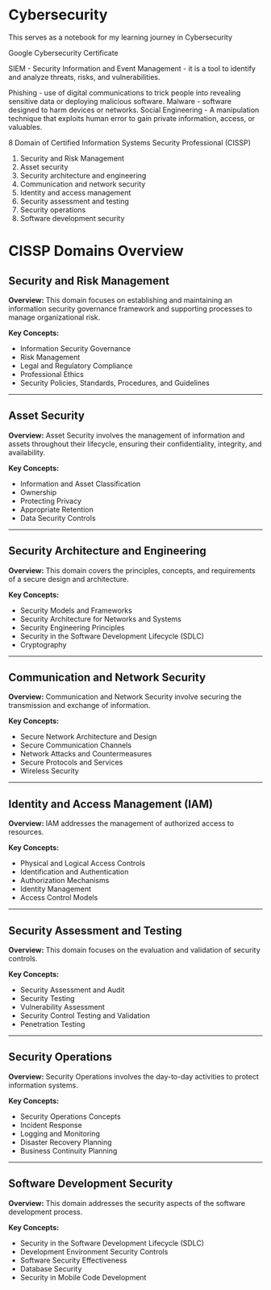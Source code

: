 # Cybersecurity
This serves as a notebook for my learning journey in Cybersecurity

Google Cybersecurity Certificate

SIEM - Security Information and Event Management - it is a tool to identify and analyze threats, risks, and vulnerabilities. 

Phishing - use of digital communications to trick people into revealing sensitive data or deploying malicious software. 
Malware - software designed to harm devices or networks.
Social Engineering - A manipulation technique that exploits human error to gain private information, access, or valuables.

8 Domain of Certified Information Systems Security Professional (CISSP) 
1. Security and Risk Management
2. Asset security
3. Security architecture and engineering
4. Communication and network security
5. Identity and access management
6. Security assessment and testing
7. Security operations
8. Software development security

# CISSP Domains Overview

## Security and Risk Management

**Overview:**
This domain focuses on establishing and maintaining an information security governance framework and supporting processes to manage organizational risk.

**Key Concepts:**
- Information Security Governance
- Risk Management
- Legal and Regulatory Compliance
- Professional Ethics
- Security Policies, Standards, Procedures, and Guidelines

---

## Asset Security

**Overview:**
Asset Security involves the management of information and assets throughout their lifecycle, ensuring their confidentiality, integrity, and availability.

**Key Concepts:**
- Information and Asset Classification
- Ownership
- Protecting Privacy
- Appropriate Retention
- Data Security Controls

---

## Security Architecture and Engineering

**Overview:**
This domain covers the principles, concepts, and requirements of a secure design and architecture.

**Key Concepts:**
- Security Models and Frameworks
- Security Architecture for Networks and Systems
- Security Engineering Principles
- Security in the Software Development Lifecycle (SDLC)
- Cryptography

---

## Communication and Network Security

**Overview:**
Communication and Network Security involve securing the transmission and exchange of information.

**Key Concepts:**
- Secure Network Architecture and Design
- Secure Communication Channels
- Network Attacks and Countermeasures
- Secure Protocols and Services
- Wireless Security

---

## Identity and Access Management (IAM)

**Overview:**
IAM addresses the management of authorized access to resources.

**Key Concepts:**
- Physical and Logical Access Controls
- Identification and Authentication
- Authorization Mechanisms
- Identity Management
- Access Control Models

---

## Security Assessment and Testing

**Overview:**
This domain focuses on the evaluation and validation of security controls.

**Key Concepts:**
- Security Assessment and Audit
- Security Testing
- Vulnerability Assessment
- Security Control Testing and Validation
- Penetration Testing

---

## Security Operations

**Overview:**
Security Operations involves the day-to-day activities to protect information systems.

**Key Concepts:**
- Security Operations Concepts
- Incident Response
- Logging and Monitoring
- Disaster Recovery Planning
- Business Continuity Planning

---

## Software Development Security

**Overview:**
This domain addresses the security aspects of the software development process.

**Key Concepts:**
- Security in the Software Development Lifecycle (SDLC)
- Development Environment Security Controls
- Software Security Effectiveness
- Database Security
- Security in Mobile Code Development

